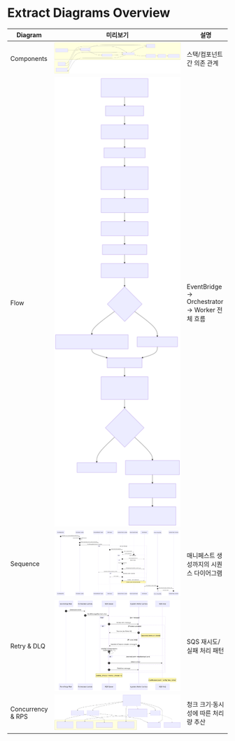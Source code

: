 # Extract Diagrams Overview

<table style="width:100%; table-layout:fixed;">
  <thead>
    <tr>
      <th style="width:12%;">Diagram</th>
      <th style="width:68%;">미리보기</th>
      <th style="width:20%;">설명</th>
    </tr>
  </thead>
  <tbody>
    <tr>
      <td>Components</td>
      <td><img src="01-components-1.svg" alt="Components" style="width:100%;" /></td>
      <td>스택/컴포넌트 간 의존 관계</td>
    </tr>
    <tr>
      <td>Flow</td>
      <td><img src="02-flow-1.svg" alt="Flow" style="width:100%;" /></td>
      <td>EventBridge → Orchestrator → Worker 전체 흐름</td>
    </tr>
    <tr>
      <td>Sequence</td>
      <td><img src="03-sequence-1.svg" alt="Sequence" style="width:100%;" /></td>
      <td>매니페스트 생성까지의 시퀀스 다이어그램</td>
    </tr>
    <tr>
      <td>Retry &amp; DLQ</td>
      <td><img src="04-retry-and-dlq-1.svg" alt="Retry &amp; DLQ" style="width:100%;" /></td>
      <td>SQS 재시도/실패 처리 패턴</td>
    </tr>
    <tr>
      <td>Concurrency &amp; RPS</td>
      <td><img src="05-concurrency-and-rps-1.svg" alt="Concurrency" style="width:100%;" /></td>
      <td>청크 크기·동시성에 따른 처리량 추산</td>
    </tr>
  </tbody>
</table>
